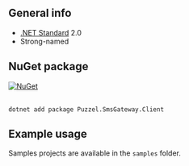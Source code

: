 ## General info ##

- [.NET Standard](https://docs.microsoft.com/en-us/dotnet/standard/net-standard#net-implementation-support) 2.0
- Strong-named

## NuGet package ##
[![NuGet](https://img.shields.io/nuget/v/Puzzel.SmsGateway.Client.svg?maxAge=2592000)](https://www.nuget.org/packages/Puzzel.SmsGateway.Client/)<br/><br/> 
```
dotnet add package Puzzel.SmsGateway.Client
```

## Example usage ##

Samples projects are available in the `samples` folder.
